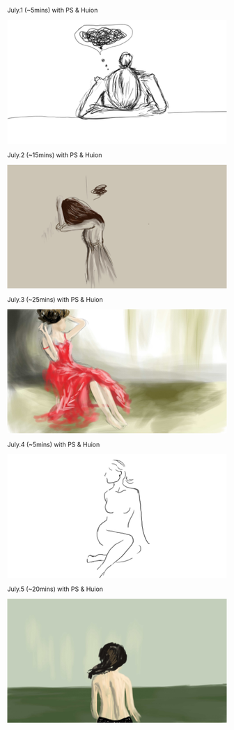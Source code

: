 July.1 (~5mins) with PS & Huion

![Thinking](1.jpg)

July.2 (~15mins) with PS & Huion

![Thining2](2.jpg)

July.3 (~25mins) with PS & Huion

![Siting](3.jpg)

July.4 (~5mins) with PS & Huion

![Ship](4.jpg)

July.5 (~20mins) with PS & Huion

![Wall](5.jpg)


